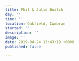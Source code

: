 ```yaml
---
title: Phil & Julie Boalch
day: ''
time: ''
location: Oakfield, Cwmbran
started: ''
description: ''
image: ''
date: 2019-04-24 13:43:19 +0000
published: false

---
```

